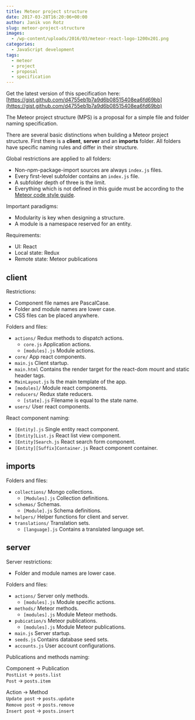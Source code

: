 ```yaml
---
title: Meteor project structure
date: 2017-03-28T16:20:06+00:00
author: Janik von Rotz
slug: meteor-project-structure
images:
  - /wp-content/uploads/2016/03/meteor-react-logo-1200x201.png
categories:
  - JavaScript development
tags:
  - meteor
  - project
  - proposal
  - specification
---
```

Get the latest version of this specification here: [https://gist.github.com/d4755eb1b7a9d6b08515408ea6fd69bb](https://gist.github.com/d4755eb1b7a9d6b08515408ea6fd69bb)

The Meteor project structure (MPS) is a proposal for a simple file and folder naming specification. 

There are several basic distinctions when building a Meteor project structure. First there is a **client**, **server** and an **imports** folder. All folders have specific naming rules and differ in their structure.

<!--more-->

Global restrictions are applied to all folders:

* Non-npm-package-import sources are always `index.js` files.
* Every first-level subfolder contains an `index.js` file.
* A subfolder depth of three is the limit.
* Everything which is not defined in this guide must be according to the [Meteor code style guide]( https://guide.meteor.com/code-style.html).

Important paradigms:

* Modularity is key when designing a structure.
* A module is a namespace reserved for an entity.

Requirements:

* UI: React
* Local state: Redux
* Remote state: Meteor publications

## client

Restrictions:

* Component file names are PascalCase.
* Folder and module names are lower case.
* CSS files can be placed anywhere.

Folders and files:

* `actions/` Redux methods to dispatch actions.
  * `core.js` Application actions.
  * `[modules].js` Module actions.
* `core/` App react components.
* `main.js` Client startup.
* `main.html` Contains the render target for the react-dom mount and static header tags.
* `MainLayout.js` Is the main template of the app.
* `[modules]/` Module react components.
* `reducers/` Redux state reducers.
  * `[state].js` Filename is equal to the state name.
* `users/` User react components.

React component naming:

* `[Entity].js` Single entity react component.
* `[Entity]List.js` React list view component.
* `[Entity]Search.js` React search form component.
* `[Entity][Suffix]Container.js` React component container.

## imports

Folders and files:

* `collections/` Mongo collections.
  * `[Modules].js` Collection definitions.
* `schemas/` Schemas.
  * `[Module].js` Schema definitions.
* `helpers/` Helper functions for client and server.
* `translations/` Translation sets.
  * `[language].js` Contains a translated language set.

## server

Server restrictions:

* Folder and module names are lower case.

Folders and files:

* `actions/` Server only methods.
  * `[modules].js` Module specific actions.
* `methods/` Meteor methods.
  * `[modules].js` Module Meteor methods.
* `pubication/s` Meteor publications.
  * `[modules].js` Module Meteor publications.
* `main.js` Server startup.
* `seeds.js` Contains database seed sets.
* `accounts.js` User account configurations.

Publications and methods naming:

Component -> Publication  
`PostList` -> `posts.list`  
`Post` -> `posts.item`

Action -> Method  
`Update post` -> `posts.update`  
`Remove post` -> `posts.remove`  
`Insert post` -> `posts.insert` 